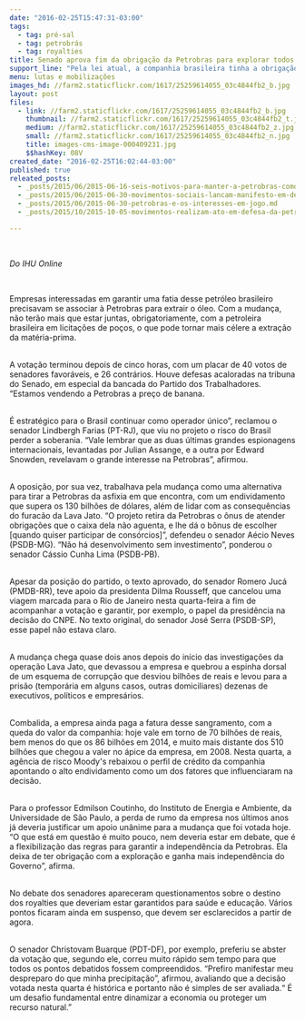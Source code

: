 ```yaml
---
date: "2016-02-25T15:47:31-03:00"
tags:
  - tag: pré-sal
  - tag: petrobrás
  - tag: royalties
title: Senado aprova fim da obrigação da Petrobras para explorar todos os blocos do pré-sal
support_line: "Pela lei atual, a companhia brasileira tinha a obrigação de participar em todos os blocos descobertos com no mínimo 30% de participação."
menu: lutas e mobilizações
images_hd: //farm2.staticflickr.com/1617/25259614055_03c4844fb2_b.jpg
layout: post
files:
  - link: //farm2.staticflickr.com/1617/25259614055_03c4844fb2_b.jpg
    thumbnail: //farm2.staticflickr.com/1617/25259614055_03c4844fb2_t.jpg
    medium: //farm2.staticflickr.com/1617/25259614055_03c4844fb2_z.jpg
    small: //farm2.staticflickr.com/1617/25259614055_03c4844fb2_n.jpg
    title: images-cms-image-000409231.jpg
    $$hashKey: 08V
created_date: "2016-02-25T16:02:44-03:00"
published: true
releated_posts:
  - _posts/2015/06/2015-06-16-seis-motivos-para-manter-a-petrobras-como-operadora-unica-na-area-do-pre-sal.md
  - _posts/2015/06/2015-06-30-movimentos-sociais-lancam-manifesto-em-defesa-da-petrobras.md
  - _posts/2015/06/2015-06-30-petrobras-e-os-interesses-em-jogo.md
  - _posts/2015/10/2015-10-05-movimentos-realizam-ato-em-defesa-da-petrobras-na-feira-da-ceilandia.md

---
```

<p>&nbsp;</p>

<p><em>Do IHU&nbsp;Online</em></p>

<p>&nbsp;</p>

<p>Empresas interessadas em garantir uma fatia desse petr&oacute;leo brasileiro precisavam se associar &agrave; Petrobras para extrair o &oacute;leo. Com a mudan&ccedil;a, n&atilde;o ter&atilde;o mais que estar juntas, obrigatoriamente, com a petroleira brasileira em licita&ccedil;&otilde;es de po&ccedil;os, o que pode tornar mais c&eacute;lere a extra&ccedil;&atilde;o da mat&eacute;ria-prima.</p>

<p><br />
A vota&ccedil;&atilde;o terminou depois de cinco horas, com um placar de 40 votos de senadores favor&aacute;veis, e 26 contr&aacute;rios. Houve defesas acaloradas na tribuna do Senado, em especial da bancada do Partido dos Trabalhadores. &ldquo;Estamos vendendo a Petrobras a pre&ccedil;o de banana.&nbsp;</p>

<p><br />
&Eacute; estrat&eacute;gico para o Brasil continuar como operador &uacute;nico&rdquo;, reclamou o senador Lindbergh Farias (PT-RJ), que viu no projeto o risco do Brasil perder a soberania. &ldquo;Vale lembrar que as duas &uacute;ltimas grandes espionagens internacionais, levantadas por Julian Assange, e a outra por Edward Snowden, revelavam o grande interesse na Petrobras&rdquo;, afirmou.</p>

<p><br />
A oposi&ccedil;&atilde;o, por sua vez, trabalhava pela mudan&ccedil;a como uma alternativa para tirar a Petrobras da asfixia em que encontra, com um endividamento que supera os 130 bilh&otilde;es de d&oacute;lares, al&eacute;m de lidar com as consequ&ecirc;ncias do furac&atilde;o da Lava Jato. &ldquo;O projeto retira da Petrobras o &ocirc;nus de atender obriga&ccedil;&otilde;es que o caixa dela n&atilde;o aguenta, e lhe d&aacute; o b&ocirc;nus de escolher [quando quiser participar de cons&oacute;rcios]&rdquo;, defendeu o senador A&eacute;cio Neves (PSDB-MG). &ldquo;N&atilde;o h&aacute; desenvolvimento sem investimento&rdquo;, ponderou o senador C&aacute;ssio Cunha Lima (PSDB-PB).</p>

<p><br />
Apesar da posi&ccedil;&atilde;o do partido, o texto aprovado, do senador Romero Juc&aacute; (PMDB-RR), teve apoio da presidenta Dilma Rousseff, que cancelou uma viagem marcada para o Rio de Janeiro nesta quarta-feira a fim de acompanhar a vota&ccedil;&atilde;o e garantir, por exemplo, o papel da presid&ecirc;ncia na decis&atilde;o do CNPE. No texto original, do senador Jos&eacute; Serra (PSDB-SP), esse papel n&atilde;o estava claro.</p>

<p><br />
A mudan&ccedil;a chega quase dois anos depois do in&iacute;cio das investiga&ccedil;&otilde;es da opera&ccedil;&atilde;o Lava Jato, que devassou a empresa e quebrou a espinha dorsal de um esquema de corrup&ccedil;&atilde;o que desviou bilh&otilde;es de reais e levou para a pris&atilde;o (tempor&aacute;ria em alguns casos, outras domiciliares) dezenas de executivos, pol&iacute;ticos e empres&aacute;rios.</p>

<p><br />
Combalida, a empresa ainda paga a fatura desse sangramento, com a queda do valor da companhia: hoje vale em torno de 70 bilh&otilde;es de reais, bem menos do que os 86 bilh&otilde;es em 2014, e muito mais distante dos 510 bilh&otilde;es que chegou a valer no &aacute;pice da empresa, em 2008. Nesta quarta, a ag&ecirc;ncia de risco Moody&#39;s rebaixou o perfil de cr&eacute;dito da companhia apontando o alto endividamento como um dos fatores que influenciaram na decis&atilde;o.</p>

<p><br />
Para o professor Edmilson Coutinho, do Instituto de Energia e Ambiente, da Universidade de S&atilde;o Paulo, a perda de rumo da empresa nos &uacute;ltimos anos j&aacute; deveria justificar um apoio un&acirc;nime para a mudan&ccedil;a que foi votada hoje. &ldquo;O que est&aacute; em quest&atilde;o &eacute; muito pouco, nem deveria estar em debate, que &eacute; a flexibiliza&ccedil;&atilde;o das regras para garantir a independ&ecirc;ncia da Petrobras. Ela deixa de ter obriga&ccedil;&atilde;o com a explora&ccedil;&atilde;o e ganha mais independ&ecirc;ncia do Governo&rdquo;, afirma.</p>

<p><br />
No debate dos senadores apareceram questionamentos sobre o destino dos royalties que deveriam estar garantidos para sa&uacute;de e educa&ccedil;&atilde;o. V&aacute;rios pontos ficaram ainda em suspenso, que devem ser esclarecidos a partir de agora.</p>

<p><br />
O senador Christovam Buarque (PDT-DF), por exemplo, preferiu se abster da vota&ccedil;&atilde;o que, segundo ele, correu muito r&aacute;pido sem tempo para que todos os pontos debatidos fossem compreendidos. &ldquo;Prefiro manifestar meu despreparo do que minha precipita&ccedil;&atilde;o&rdquo;, afirmou, avaliando que a decis&atilde;o votada nesta quarta &eacute; hist&oacute;rica e portanto n&atilde;o &eacute; simples de ser avaliada.&ldquo; &Eacute; um desafio fundamental entre dinamizar a economia ou proteger um recurso natural.&rdquo;</p>
